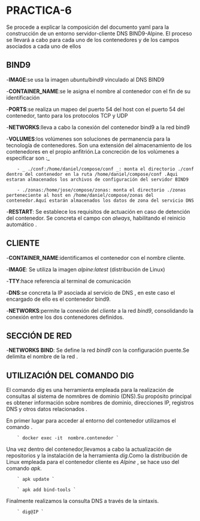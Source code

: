 # PRACTICA-6


Se procede a explicar la composición del documento yaml para la  construcción de un entorno servidor-cliente  DNS BIND9-Alpine.
El proceso se llevará a cabo para cada uno de los contenedores y de los campos asociados a cada uno de ellos 

## BIND9

-**IMAGE**:se usa la imagen _ubuntu/bind9_ vinculado al DNS BIND9

-**CONTAINER_NAME**:se le asigna el nombre al contenedor con el fin de su identificación 

-**PORTS**:se realiza un mapeo del puerto 54 del host con el puerto 54 del contenedor, tanto para los protocolos TCP y UDP

-**NETWORKS**:lleva a cabo la conexión del contenedor bind9 a la red bind9

-**VOLUMES**:los volúmenes son soluciones de permanencia para la tecnología de contenedores. Son una extensión del almacenamiento de los contenedores en el propio anfitrión.La concreción de los volúmenes a especificar son :_

		- _ ./conf:/home/daniel/compose/conf _: monta el directorio ./conf dentro del contenedor en la ruta /home/daniel/compose/conf .Aqui estaran almacenados los archivos de configuración del servidor BIND9
		
		- ./zonas:/home/jose/compose/zonas: monta el directorio ./zonas perteneciente al host en /home/daniel/compose/zonas del contenedor.Aquí estarán almacenados los datos de zona del servicio DNS 

-**RESTART**: Se establece los requisitos de actuación en caso de detención del contenedor. Se concreta el campo con _always_, habilitando el reinicio automático .


## CLIENTE 

-**CONTAINER_NAME**:identificamos el contenedor con el nombre cliente.

-**IMAGE**: Se utiliza la imagen _alpine:latest_ (distribución de Linux)

-**TTY**:hace referencia al terminal de comunicación 

-**DNS**:se concreta la IP asociada al servicio de DNS , en este caso el encargado de ello es el contenedor bind9.

-**NETWORKS**:permite la conexión del _cliente_ a la red _bind9_, consolidando la conexión entre los dos contenedores definidos.



## SECCIÓN DE RED


-**NETWORKS BIND**: Se define la red _bind9_ con la configuración puente.Se delimita el nombre de la red .



## UTILIZACIÓN DEL COMANDO DIG



El comando _dig_ es una herramienta empleada para la realización de consultas al sistema de nomnbres de dominio (DNS).Su propósito  principal es obtener información sobre nombres de dominio, direcciones 	IP, registros DNS y otros datos relacionados .

En primer lugar para acceder al entorno  del contenedor utilizamos el comando .

		
		` docker exec -it  nombre.contenedor `


Una vez dentro del contenedor,llevamos a cabo la actualización de repositorios y la instalación de la herramienta _dig_.Como la distribución de Linux empleada para el contenedor cliente es _Alpine_ , se hace uso del comando _apk_.


		` apk update `
		
		` apk add bind-tools `
		


Finalmente realizamos la consulta DNS  a través de la sintaxis. 


		` dig@IP `
		
		
		 			
			






